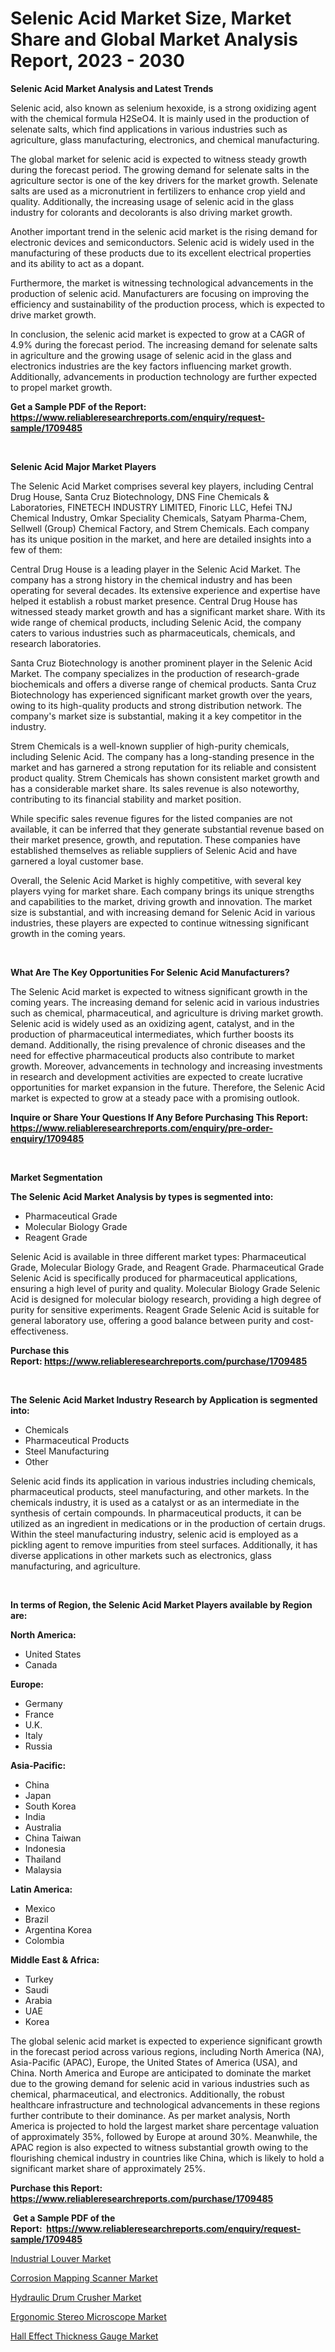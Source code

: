 <p><h1>Selenic Acid Market Size, Market Share and Global Market Analysis Report, 2023 - 2030</h1></p><p><strong>Selenic Acid Market Analysis and Latest Trends</strong></p>
<p><p>Selenic acid, also known as selenium hexoxide, is a strong oxidizing agent with the chemical formula H2SeO4. It is mainly used in the production of selenate salts, which find applications in various industries such as agriculture, glass manufacturing, electronics, and chemical manufacturing.</p><p>The global market for selenic acid is expected to witness steady growth during the forecast period. The growing demand for selenate salts in the agriculture sector is one of the key drivers for the market growth. Selenate salts are used as a micronutrient in fertilizers to enhance crop yield and quality. Additionally, the increasing usage of selenic acid in the glass industry for colorants and decolorants is also driving market growth.</p><p>Another important trend in the selenic acid market is the rising demand for electronic devices and semiconductors. Selenic acid is widely used in the manufacturing of these products due to its excellent electrical properties and its ability to act as a dopant.</p><p>Furthermore, the market is witnessing technological advancements in the production of selenic acid. Manufacturers are focusing on improving the efficiency and sustainability of the production process, which is expected to drive market growth.</p><p>In conclusion, the selenic acid market is expected to grow at a CAGR of 4.9% during the forecast period. The increasing demand for selenate salts in agriculture and the growing usage of selenic acid in the glass and electronics industries are the key factors influencing market growth. Additionally, advancements in production technology are further expected to propel market growth.</p></p>
<p><strong>Get a Sample PDF of the Report:&nbsp; <a href="https://www.reliableresearchreports.com/enquiry/request-sample/1709485">https://www.reliableresearchreports.com/enquiry/request-sample/1709485</a></strong></p>
<p>&nbsp;</p>
<p><strong>Selenic Acid Major Market Players</strong></p>
<p><p>The Selenic Acid Market comprises several key players, including Central Drug House, Santa Cruz Biotechnology, DNS Fine Chemicals & Laboratories, FINETECH INDUSTRY LIMITED, Finoric LLC, Hefei TNJ Chemical Industry, Omkar Speciality Chemicals, Satyam Pharma-Chem, Sellwell (Group) Chemical Factory, and Strem Chemicals. Each company has its unique position in the market, and here are detailed insights into a few of them:</p><p>Central Drug House is a leading player in the Selenic Acid Market. The company has a strong history in the chemical industry and has been operating for several decades. Its extensive experience and expertise have helped it establish a robust market presence. Central Drug House has witnessed steady market growth and has a significant market share. With its wide range of chemical products, including Selenic Acid, the company caters to various industries such as pharmaceuticals, chemicals, and research laboratories.</p><p>Santa Cruz Biotechnology is another prominent player in the Selenic Acid Market. The company specializes in the production of research-grade biochemicals and offers a diverse range of chemical products. Santa Cruz Biotechnology has experienced significant market growth over the years, owing to its high-quality products and strong distribution network. The company's market size is substantial, making it a key competitor in the industry.</p><p>Strem Chemicals is a well-known supplier of high-purity chemicals, including Selenic Acid. The company has a long-standing presence in the market and has garnered a strong reputation for its reliable and consistent product quality. Strem Chemicals has shown consistent market growth and has a considerable market share. Its sales revenue is also noteworthy, contributing to its financial stability and market position.</p><p>While specific sales revenue figures for the listed companies are not available, it can be inferred that they generate substantial revenue based on their market presence, growth, and reputation. These companies have established themselves as reliable suppliers of Selenic Acid and have garnered a loyal customer base.</p><p>Overall, the Selenic Acid Market is highly competitive, with several key players vying for market share. Each company brings its unique strengths and capabilities to the market, driving growth and innovation. The market size is substantial, and with increasing demand for Selenic Acid in various industries, these players are expected to continue witnessing significant growth in the coming years.</p></p>
<p>&nbsp;</p>
<p><strong>What Are The Key Opportunities For Selenic Acid Manufacturers?</strong></p>
<p><p>The Selenic Acid market is expected to witness significant growth in the coming years. The increasing demand for selenic acid in various industries such as chemical, pharmaceutical, and agriculture is driving market growth. Selenic acid is widely used as an oxidizing agent, catalyst, and in the production of pharmaceutical intermediates, which further boosts its demand. Additionally, the rising prevalence of chronic diseases and the need for effective pharmaceutical products also contribute to market growth. Moreover, advancements in technology and increasing investments in research and development activities are expected to create lucrative opportunities for market expansion in the future. Therefore, the Selenic Acid market is expected to grow at a steady pace with a promising outlook.</p></p>
<p><strong>Inquire or Share Your Questions If Any Before Purchasing This Report: <a href="https://www.reliableresearchreports.com/enquiry/pre-order-enquiry/1709485">https://www.reliableresearchreports.com/enquiry/pre-order-enquiry/1709485</a></strong></p>
<p>&nbsp;</p>
<p><strong>Market Segmentation</strong></p>
<p><strong>The Selenic Acid Market Analysis by types is segmented into:</strong></p>
<p><ul><li>Pharmaceutical Grade</li><li>Molecular Biology Grade</li><li>Reagent Grade</li></ul></p>
<p><p>Selenic Acid is available in three different market types: Pharmaceutical Grade, Molecular Biology Grade, and Reagent Grade. Pharmaceutical Grade Selenic Acid is specifically produced for pharmaceutical applications, ensuring a high level of purity and quality. Molecular Biology Grade Selenic Acid is designed for molecular biology research, providing a high degree of purity for sensitive experiments. Reagent Grade Selenic Acid is suitable for general laboratory use, offering a good balance between purity and cost-effectiveness.</p></p>
<p><strong>Purchase this Report:&nbsp;<a href="https://www.reliableresearchreports.com/purchase/1709485">https://www.reliableresearchreports.com/purchase/1709485</a></strong></p>
<p>&nbsp;</p>
<p><strong>The Selenic Acid Market Industry Research by Application is segmented into:</strong></p>
<p><ul><li>Chemicals</li><li>Pharmaceutical Products</li><li>Steel Manufacturing</li><li>Other</li></ul></p>
<p><p>Selenic acid finds its application in various industries including chemicals, pharmaceutical products, steel manufacturing, and other markets. In the chemicals industry, it is used as a catalyst or as an intermediate in the synthesis of certain compounds. In pharmaceutical products, it can be utilized as an ingredient in medications or in the production of certain drugs. Within the steel manufacturing industry, selenic acid is employed as a pickling agent to remove impurities from steel surfaces. Additionally, it has diverse applications in other markets such as electronics, glass manufacturing, and agriculture.</p></p>
<p>&nbsp;</p>
<p><strong>In terms of Region, the Selenic Acid Market Players available by Region are:</strong></p>
<p>
    <p> <strong> North America: </strong>
        <ul>
            <li>United States</li>
            <li>Canada</li>
        </ul>
        </p> 
    <p> <strong> Europe: </strong>
        <ul>
            <li>Germany</li>
            <li>France</li>
            <li>U.K.</li>
            <li>Italy</li>
            <li>Russia</li>
        </ul>
        </p> 
    <p> <strong> Asia-Pacific: </strong>
        <ul>
            <li>China</li>
            <li>Japan</li>
            <li>South Korea</li>
            <li>India</li>
            <li>Australia</li>
            <li>China Taiwan</li>
            <li>Indonesia</li>
            <li>Thailand</li>
            <li>Malaysia</li>
        </ul>
        </p> 
    <p> <strong> Latin America: </strong>
        <ul>
            <li>Mexico</li>
            <li>Brazil</li>
            <li>Argentina Korea</li>
            <li>Colombia</li>
        </ul>
        </p> 
    <p> <strong> Middle East & Africa: </strong>
        <ul>
            <li>Turkey</li>
            <li>Saudi</li>
            <li>Arabia</li>
            <li>UAE</li>
            <li>Korea</li>
        </ul>
    </p>
    </p>
<p><p>The global selenic acid market is expected to experience significant growth in the forecast period across various regions, including North America (NA), Asia-Pacific (APAC), Europe, the United States of America (USA), and China. North America and Europe are anticipated to dominate the market due to the growing demand for selenic acid in various industries such as chemical, pharmaceutical, and electronics. Additionally, the robust healthcare infrastructure and technological advancements in these regions further contribute to their dominance. As per market analysis, North America is projected to hold the largest market share percentage valuation of approximately 35%, followed by Europe at around 30%. Meanwhile, the APAC region is also expected to witness substantial growth owing to the flourishing chemical industry in countries like China, which is likely to hold a significant market share of approximately 25%.</p></p>
<p><strong>Purchase this Report: <a href="https://www.reliableresearchreports.com/purchase/1709485">https://www.reliableresearchreports.com/purchase/1709485</a></strong></p>
<p>&nbsp;<strong>Get a Sample PDF of the Report:&nbsp;&nbsp;<a href="https://www.reliableresearchreports.com/enquiry/request-sample/1709485">https://www.reliableresearchreports.com/enquiry/request-sample/1709485</a></strong></p>
<p><strong></strong></p>
<p><p><a href="https://medium.com/@isomjohnson/industrial-louver-market-outlook-industry-overview-and-forecast-2023-to-2030-cf0feda35b88">Industrial Louver Market</a></p><p><a href="https://medium.com/@elyssablick/corrosion-mapping-scanner-market-the-key-to-successful-business-strategy-forecast-till-2030-f57a1ca4c0b7">Corrosion Mapping Scanner Market</a></p><p><a href="https://medium.com/@skylargrant2023/hydraulic-drum-crusher-market-competitive-analysis-market-trends-and-forecast-to-2030-2db367695904">Hydraulic Drum Crusher Market</a></p><p><a href="https://medium.com/@toneygrimes2023/ergonomic-stereo-microscope-market-furnishes-information-on-market-share-market-trends-and-market-41a49ead1391">Ergonomic Stereo Microscope Market</a></p><p><a href="https://medium.com/@shanelerde/hall-effect-thickness-gauge-market-share-evolution-and-market-growth-trends-2023-2030-d8dd705b704f">Hall Effect Thickness Gauge Market</a></p></p>